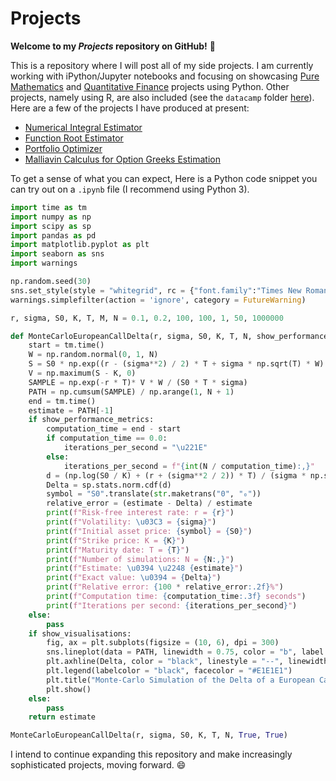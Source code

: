 # **Projects**

**Welcome to my *Projects* repository on GitHub!** :wave:

This is a repository where I will post all of my side projects. I am currently working with iPython/Jupyter notebooks and focusing on showcasing <a href = 'https://github.com/mzakariaz/Projects/tree/main/mathematics/Python'>Pure Mathematics</a> and <a href = 'https://github.com/mzakariaz/Projects/tree/main/quantitative_finance/Python'>Quantitative Finance</a> projects using Python. Other projects, namely using R, are also included (see the `datacamp` folder <a href = 'https://github.com/mzakariaz/Projects/tree/main/datacamp'>here</a>). Here are a few of the projects I have produced at present:

- [Numerical Integral Estimator](https://github.com/mzakariaz/Projects/blob/main/mathematics/Python/numerical_integral_estimator.ipynb)
- [Function Root Estimator](https://github.com/mzakariaz/Projects/blob/main/mathematics/Python/function_root_estimator.ipynb')
- [Portfolio Optimizer](https://github.com/mzakariaz/Projects/blob/main/quantitative_finance/Python/portfolio_optimizer.ipynb')
- [Malliavin Calculus for Option Greeks Estimation]('https://github.com/mzakariaz/Projects/blob/main/quantitative_finance/Python/malliavin_calculus_for_option_greeks_estimation.ipynb')

To get a sense of what you can expect, Here is a Python code snippet you can try out on a `.ipynb` file (I recommend using Python 3).

```Python
import time as tm
import numpy as np
import scipy as sp
import pandas as pd
import matplotlib.pyplot as plt
import seaborn as sns
import warnings

np.random.seed(30)
sns.set_style(style = "whitegrid", rc = {"font.family":"Times New Roman", "font.weight":"bold"})
warnings.simplefilter(action = 'ignore', category = FutureWarning)

r, sigma, S0, K, T, M, N = 0.1, 0.2, 100, 100, 1, 50, 1000000

def MonteCarloEuropeanCallDelta(r, sigma, S0, K, T, N, show_performance_metrics = False, show_visualisations = False):
    start = tm.time()
    W = np.random.normal(0, 1, N)
    S = S0 * np.exp((r - (sigma**2) / 2) * T + sigma * np.sqrt(T) * W)                                 
    V = np.maximum(S - K, 0)
    SAMPLE = np.exp(-r * T)* V * W / (S0 * T * sigma)
    PATH = np.cumsum(SAMPLE) / np.arange(1, N + 1)
    end = tm.time()
    estimate = PATH[-1]
    if show_performance_metrics:
        computation_time = end - start
        if computation_time == 0.0:
            iterations_per_second = "\u221E"
        else:
            iterations_per_second = f"{int(N / computation_time):,}"
        d = (np.log(S0 / K) + (r + (sigma**2 / 2)) * T) / (sigma * np.sqrt(T))
        Delta = sp.stats.norm.cdf(d)
        symbol = "S0".translate(str.maketrans("0", "₀"))
        relative_error = (estimate - Delta) / estimate
        print(f"Risk-free interest rate: r = {r}")
        print(f"Volatility: \u03C3 = {sigma}")
        print(f"Initial asset price: {symbol} = {S0}")
        print(f"Strike price: K = {K}")
        print(f"Maturity date: T = {T}")
        print(f"Number of simulations: N = {N:,}")
        print(f"Estimate: \u0394 \u2248 {estimate}")
        print(f"Exact value: \u0394 = {Delta}")
        print(f"Relative error: {100 * relative_error:.2f}%")
        print(f"Computation time: {computation_time:.3f} seconds")
        print(f"Iterations per second: {iterations_per_second}")
    else:
        pass
    if show_visualisations:
        fig, ax = plt.subplots(figsize = (10, 6), dpi = 300)
        sns.lineplot(data = PATH, linewidth = 0.75, color = "b", label = "Sample Mean").set(xlabel = "Number of Simulations", ylabel = "Estimated Delta")
        plt.axhline(Delta, color = "black", linestyle = "--", linewidth = 0.75, label = f"Exact Value ({Delta:.4f})")
        plt.legend(labelcolor = "black", facecolor = "#E1E1E1")
        plt.title("Monte-Carlo Simulation of the Delta of a European Call Option")
        plt.show()
    else:
        pass
    return estimate

MonteCarloEuropeanCallDelta(r, sigma, S0, K, T, N, True, True)
```
I intend to continue expanding this repository and make increasingly sophisticated projects, moving forward. :smile:
